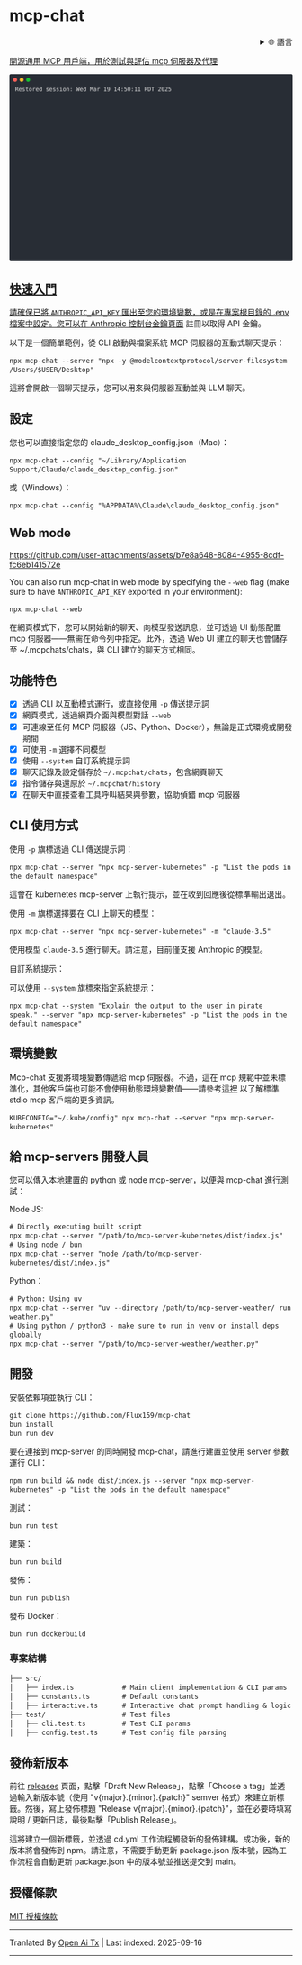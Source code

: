 # mcp-chat

<div align="right">
  <details>
    <summary >🌐 語言</summary>
    <div>
      <div align="center">
        <a href="https://openaitx.github.io/view.html?user=Flux159&project=mcp-chat&lang=en">English</a>
        | <a href="https://openaitx.github.io/view.html?user=Flux159&project=mcp-chat&lang=zh-CN">简体中文</a>
        | <a href="https://openaitx.github.io/view.html?user=Flux159&project=mcp-chat&lang=zh-TW">繁體中文</a>
        | <a href="https://openaitx.github.io/view.html?user=Flux159&project=mcp-chat&lang=ja">日本語</a>
        | <a href="https://openaitx.github.io/view.html?user=Flux159&project=mcp-chat&lang=ko">한국어</a>
        | <a href="https://openaitx.github.io/view.html?user=Flux159&project=mcp-chat&lang=hi">हिन्दी</a>
        | <a href="https://openaitx.github.io/view.html?user=Flux159&project=mcp-chat&lang=th">ไทย</a>
        | <a href="https://openaitx.github.io/view.html?user=Flux159&project=mcp-chat&lang=fr">Français</a>
        | <a href="https://openaitx.github.io/view.html?user=Flux159&project=mcp-chat&lang=de">Deutsch</a>
        | <a href="https://openaitx.github.io/view.html?user=Flux159&project=mcp-chat&lang=es">Español</a>
        | <a href="https://openaitx.github.io/view.html?user=Flux159&project=mcp-chat&lang=it">Italiano</a>
        | <a href="https://openaitx.github.io/view.html?user=Flux159&project=mcp-chat&lang=ru">Русский</a>
        | <a href="https://openaitx.github.io/view.html?user=Flux159&project=mcp-chat&lang=pt">Português</a>
        | <a href="https://openaitx.github.io/view.html?user=Flux159&project=mcp-chat&lang=nl">Nederlands</a>
        | <a href="https://openaitx.github.io/view.html?user=Flux159&project=mcp-chat&lang=pl">Polski</a>
        | <a href="https://openaitx.github.io/view.html?user=Flux159&project=mcp-chat&lang=ar">العربية</a>
        | <a href="https://openaitx.github.io/view.html?user=Flux159&project=mcp-chat&lang=fa">فارسی</a>
        | <a href="https://openaitx.github.io/view.html?user=Flux159&project=mcp-chat&lang=tr">Türkçe</a>
        | <a href="https://openaitx.github.io/view.html?user=Flux159&project=mcp-chat&lang=vi">Tiếng Việt</a>
        | <a href="https://openaitx.github.io/view.html?user=Flux159&project=mcp-chat&lang=id">Bahasa Indonesia</a>
        | <a href="https://openaitx.github.io/view.html?user=Flux159&project=mcp-chat&lang=as">অসমীয়া</
      </div>
    </div>
  </details>

</div>

開源通用 MCP 用戶端，用於測試與評估 mcp 伺服器及代理

<p align="center">
  <img width="600" src="https://raw.githubusercontent.com/Flux159/mcp-chat/refs/heads/main/mcpchat.svg">
</p>


## 快速入門

請確保已將 `ANTHROPIC_API_KEY` 匯出至您的環境變數，或是在專案根目錄的 .env 檔案中設定。您可以在 [Anthropic 控制台金鑰頁面](https://console.anthropic.com/settings/keys) 註冊以取得 API 金鑰。

以下是一個簡單範例，從 CLI 啟動與檔案系統 MCP 伺服器的互動式聊天提示：

```shell
npx mcp-chat --server "npx -y @modelcontextprotocol/server-filesystem /Users/$USER/Desktop"
```

這將會開啟一個聊天提示，您可以用來與伺服器互動並與 LLM 聊天。

## 設定

您也可以直接指定您的 claude_desktop_config.json（Mac）：

```shell
npx mcp-chat --config "~/Library/Application Support/Claude/claude_desktop_config.json"
```

或（Windows）：

```shell
npx mcp-chat --config "%APPDATA%\Claude\claude_desktop_config.json"
```

## Web mode

https://github.com/user-attachments/assets/b7e8a648-8084-4955-8cdf-fc6eb141572e

You can also run mcp-chat in web mode by specifying the `--web` flag (make sure to have `ANTHROPIC_API_KEY` exported in your environment):

```shell
npx mcp-chat --web
```
在網頁模式下，您可以開始新的聊天、向模型發送訊息，並可透過 UI 動態配置 mcp 伺服器——無需在命令列中指定。此外，透過 Web UI 建立的聊天也會儲存至 ~/.mcpchats/chats，與 CLI 建立的聊天方式相同。

## 功能特色

- [x] 透過 CLI 以互動模式運行，或直接使用 `-p` 傳送提示詞
- [x] 網頁模式，透過網頁介面與模型對話 `--web`
- [x] 可連線至任何 MCP 伺服器（JS、Python、Docker），無論是正式環境或開發期間
- [x] 可使用 `-m` 選擇不同模型
- [x] 使用 `--system` 自訂系統提示詞
- [x] 聊天記錄及設定儲存於 `~/.mcpchat/chats`，包含網頁聊天
- [x] 指令儲存與還原於 `~/.mcpchat/history`
- [x] 在聊天中直接查看工具呼叫結果與參數，協助偵錯 mcp 伺服器

## CLI 使用方式

使用 `-p` 旗標透過 CLI 傳送提示詞：


```shell
npx mcp-chat --server "npx mcp-server-kubernetes" -p "List the pods in the default namespace"
```

這會在 kubernetes mcp-server 上執行提示，並在收到回應後從標準輸出退出。

使用 `-m` 旗標選擇要在 CLI 上聊天的模型：

```shell
npx mcp-chat --server "npx mcp-server-kubernetes" -m "claude-3.5"
```

使用模型 `claude-3.5` 進行聊天。請注意，目前僅支援 Anthropic 的模型。

自訂系統提示：

可以使用 `--system` 旗標來指定系統提示：

```shell
npx mcp-chat --system "Explain the output to the user in pirate speak." --server "npx mcp-server-kubernetes" -p "List the pods in the default namespace"
```

## 環境變數

Mcp-chat 支援將環境變數傳遞給 mcp 伺服器。不過，這在 mcp 規範中並未標準化，其他客戶端也可能不會使用動態環境變數值——請參考[這裡](https://github.com/Flux159/mcp-server-kubernetes/issues/148#issuecomment-2950181666) 以了解標準 stdio mcp 客戶端的更多資訊。

```shell
KUBECONFIG="~/.kube/config" npx mcp-chat --server "npx mcp-server-kubernetes"
```

## 給 mcp-servers 開發人員

您可以傳入本地建置的 python 或 node mcp-server，以便與 mcp-chat 進行測試：

Node JS:

```shell
# Directly executing built script
npx mcp-chat --server "/path/to/mcp-server-kubernetes/dist/index.js"
# Using node / bun
npx mcp-chat --server "node /path/to/mcp-server-kubernetes/dist/index.js"
```

Python：

```shell
# Python: Using uv
npx mcp-chat --server "uv --directory /path/to/mcp-server-weather/ run weather.py"
# Using python / python3 - make sure to run in venv or install deps globally
npx mcp-chat --server "/path/to/mcp-server-weather/weather.py"
```

## 開發

安裝依賴項並執行 CLI：

```shell
git clone https://github.com/Flux159/mcp-chat
bun install
bun run dev
```
要在連接到 mcp-server 的同時開發 mcp-chat，請進行建置並使用 server 參數運行 CLI：


```shell
npm run build && node dist/index.js --server "npx mcp-server-kubernetes" -p "List the pods in the default namespace"
```

測試：

```shell
bun run test
```
建築：


```shell
bun run build
```
發佈：


```shell
bun run publish
```

發布 Docker：

```shell
bun run dockerbuild
```

### 專案結構

```
├── src/
│   ├── index.ts            # Main client implementation & CLI params
│   ├── constants.ts        # Default constants
│   ├── interactive.ts      # Interactive chat prompt handling & logic
├── test/                   # Test files
│   ├── cli.test.ts         # Test CLI params
│   ├── config.test.ts      # Test config file parsing
```

## 發佈新版本

前往 [releases](https://github.com/Flux159/mcp-chat/releases) 頁面，點擊「Draft New Release」，點擊「Choose a tag」並透過輸入新版本號（使用 "v{major}.{minor}.{patch}" semver 格式）來建立新標籤。然後，寫上發佈標題 "Release v{major}.{minor}.{patch}"，並在必要時填寫說明 / 更新日誌，最後點擊「Publish Release」。

這將建立一個新標籤，並透過 cd.yml 工作流程觸發新的發佈建構。成功後，新的版本將會發佈到 npm。請注意，不需要手動更新 package.json 版本號，因為工作流程會自動更新 package.json 中的版本號並推送提交到 main。

## 授權條款

[MIT 授權條款](https://github.com/Flux159/mcp-chat/blob/main/LICENSE)



---


Tranlated By [Open Ai Tx](https://github.com/OpenAiTx/OpenAiTx) | Last indexed: 2025-09-16


---